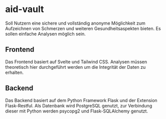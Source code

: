 # aid-vault
Soll Nutzern eine sichere und vollständig anonyme Möglichkeit zum Aufzeichnen von Schmerzen und weiteren Gesundheitsaspekten bieten. Es sollen einfache Analysen möglich sein.

## Frontend
Das Frontend basiert auf Svelte und Tailwind CSS. Analysen müssen theoretisch hier durchgeführt werden um die Integrität der Daten zu erhalten.

## Backend
Das Backend basiert auf dem Python Framework Flask und der Extension Flask-Restful. Als Datenbank wird PostgreSQL genutzt, zur Verbindung dieser mit Python werden psycopg2 und Flask-SQLAlchemy genutzt.